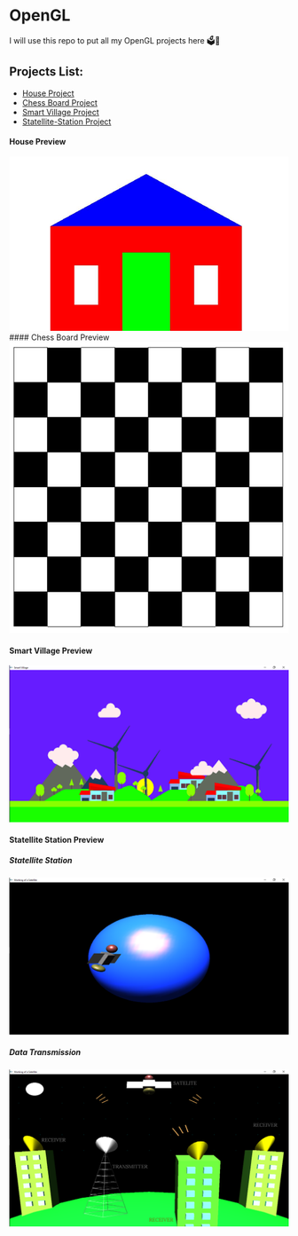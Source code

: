 # OpenGL
I will use this repo to put all my OpenGL projects here 🗳🍣

## Projects List:
- [House Project](#house-preview)
- [Chess Board Project](#chess-board-preview)
- [Smart Village Project](#smart-village-preview)
- [Statellite-Station Project](#statellite-station-preview)

#### House Preview

<img width="650" src="img/2D-House-Project.JPG">
#### Chess Board Preview

<img width="650" src="img/Chess-Board-Project.JPG">

#### Smart Village Preview
<img width="650" src="img/smart-village.png">

#### Statellite Station Preview

##### Statellite Station
<img width="650" src="img/stellite.png">

##### Data Transmission
<img width="650" src="img/data-transmit.png">